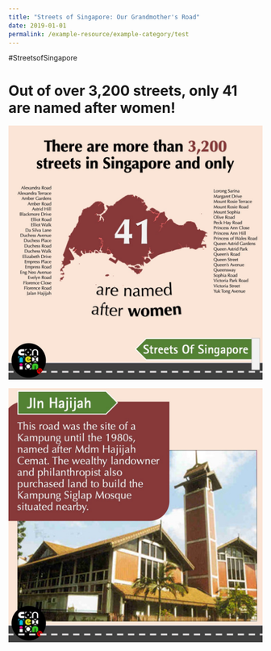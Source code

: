 ```yaml
---
title: "Streets of Singapore: Our Grandmother's Road"
date: 2019-01-01
permalink: /example-resource/example-category/test
---
```


#StreetsofSingapore

# Out of over 3,200 streets, only 41 are named after women!

![Alt text for image on Isomer site](/images/grandmo1.jpeg)

![Alt text for image on Isomer site](/images/grandmo2.jpeg)